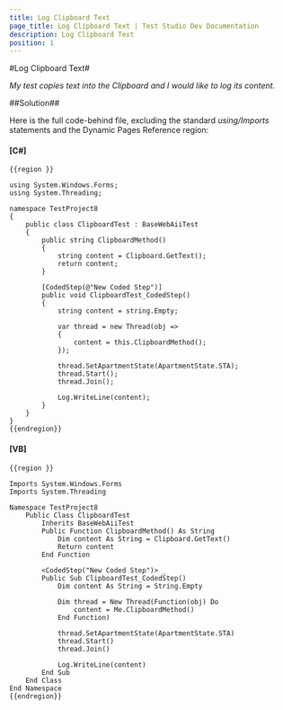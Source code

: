 ```yaml
---
title: Log Clipboard Text
page_title: Log Clipboard Text | Test Studio Dev Documentation
description: Log Clipboard Text
position: 1
---
```

#Log Clipboard Text#

*My test copies text into the Clipboard and I would like to log its content.*

##Solution##
 
Here is the full code-behind file, excluding the standard *using/Imports* statements and the Dynamic Pages Reference region:

#### __[C#]__

    {{region }}

    using System.Windows.Forms;
    using System.Threading;
    
    namespace TestProject8
    {     
        public class ClipboardTest : BaseWebAiiTest
        {  
            public string ClipboardMethod()
            {
                string content = Clipboard.GetText();
                return content;
            }
        
            [CodedStep(@"New Coded Step")]
            public void ClipboardTest_CodedStep()
            {
                string content = string.Empty;
                
                var thread = new Thread(obj =>
                {
                    content = this.ClipboardMethod();
                });
                
                thread.SetApartmentState(ApartmentState.STA);
                thread.Start();
                thread.Join();
                
                Log.WriteLine(content);
            }
        }
    }
    {{endregion}}

#### __[VB]__

    {{region }}

    Imports System.Windows.Forms
    Imports System.Threading
    
    Namespace TestProject8
        Public Class ClipboardTest
            Inherits BaseWebAiiTest
            Public Function ClipboardMethod() As String
                Dim content As String = Clipboard.GetText()
                Return content
            End Function
    
            <CodedStep("New Coded Step")> _
            Public Sub ClipboardTest_CodedStep()
                Dim content As String = String.Empty
    
                Dim thread = New Thread(Function(obj) Do
                    content = Me.ClipboardMethod()
                End Function)
    
                thread.SetApartmentState(ApartmentState.STA)
                thread.Start()
                thread.Join()
    
                Log.WriteLine(content)
            End Sub
        End Class
    End Namespace
    {{endregion}}

